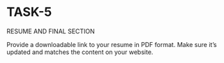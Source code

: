 # TASK-5
RESUME AND FINAL SECTION

Provide a downloadable link to your resume in PDF format.
Make sure it’s updated and matches the content on your website.
